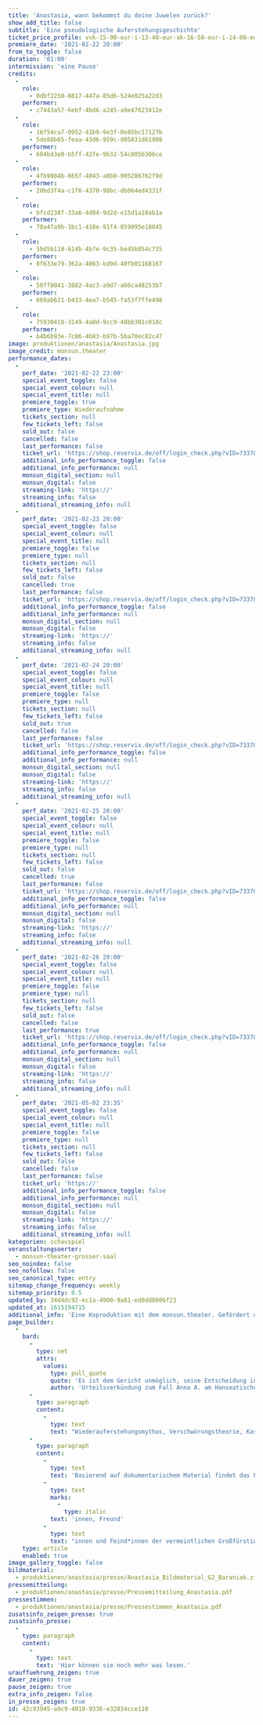 ```yaml
---
title: 'Anastasia, wann bekommst du deine Juwelen zurück?'
show_add_title: false
subtitle: 'Eine pseudologische Auferstehungsgeschichte'
ticket_price_profile: vvk-15-90-eur-i-13-40-eur-ak-16-50-eur-i-14-00-eur
premiere_date: '2021-02-22 20:00'
from_to_toggle: false
duration: '01:00'
intermission: 'eine Pause'
credits:
  -
    role:
      - 0dbf2250-8817-447a-85d6-524e025a22d3
    performer:
      - c7443a57-6ebf-4bd6-a245-a9e47623412e
  -
    role:
      - 16f54ca7-0952-41b9-9e3f-0e85bc17127b
      - 5de88b65-feaa-43d6-959c-d05831d61908
    performer:
      - 604b43e0-b5ff-42fe-9b32-54c805b306ce
  -
    role:
      - 4fb9084b-665f-4043-a8b8-905286762f9d
    performer:
      - 20bd3f4a-c1f6-4370-98bc-db064ed4331f
  -
    role:
      - bfcd238f-33a6-4d84-9d2d-e15d1a18ab1a
    performer:
      - 78a4fa9b-1bc1-418e-91f4-859095e18045
  -
    role:
      - 5bd5b110-614b-4b7e-9c35-be45b854c735
    performer:
      - 8f633e79-362a-4063-bd9d-40fb01168167
  -
    role:
      - 58ff8041-3882-4ac3-a9d7-a66ca48253b7
    performer:
      - 669ab621-b433-4ea7-b545-fa53f7ffe498
  -
    role:
      - 75930418-3149-4a0d-9cc9-48bb301c010c
    performer:
      - b4b6b93e-7c86-4b83-b97b-5ba70ec82c47
image: produktionen/anastasia/Anastasia.jpg
image_credit: monsun.theater
performance_dates:
  -
    perf_date: '2021-02-22 23:00'
    special_event_toggle: false
    special_event_colour: null
    special_event_title: null
    premiere_toggle: true
    premiere_type: Wiederaufnahme
    tickets_section: null
    few_tickets_left: false
    sold_out: false
    cancelled: false
    last_performance: false
    ticket_url: 'https://shop.reservix.de/off/login_check.php?vID=7337&id=8feeeafb19071a27b13d5083379d95183e9ab490f2f135faf80b2fecfc1ba00f2aba7ad8945f4a4292549eb86feddc1b&eventGrpID=322628&eventID=1498208'
    additional_info_performance_toggle: false
    additional_info_performance: null
    monsun_digital_section: null
    monsun_digital: false
    streaming-link: 'https://'
    streaming_info: false
    additional_streaming_info: null
  -
    perf_date: '2021-02-23 20:00'
    special_event_toggle: false
    special_event_colour: null
    special_event_title: null
    premiere_toggle: false
    premiere_type: null
    tickets_section: null
    few_tickets_left: false
    sold_out: false
    cancelled: true
    last_performance: false
    ticket_url: 'https://shop.reservix.de/off/login_check.php?vID=7337&id=8feeeafb19071a27b13d5083379d95183e9ab490f2f135faf80b2fecfc1ba00f2aba7ad8945f4a4292549eb86feddc1b&eventGrpID=322628&eventID=1498208'
    additional_info_performance_toggle: false
    additional_info_performance: null
    monsun_digital_section: null
    monsun_digital: false
    streaming-link: 'https://'
    streaming_info: false
    additional_streaming_info: null
  -
    perf_date: '2021-02-24 20:00'
    special_event_toggle: false
    special_event_colour: null
    special_event_title: null
    premiere_toggle: false
    premiere_type: null
    tickets_section: null
    few_tickets_left: false
    sold_out: true
    cancelled: false
    last_performance: false
    ticket_url: 'https://shop.reservix.de/off/login_check.php?vID=7337&id=8feeeafb19071a27b13d5083379d95183e9ab490f2f135faf80b2fecfc1ba00f2aba7ad8945f4a4292549eb86feddc1b&eventGrpID=322628&eventID=1498208'
    additional_info_performance_toggle: false
    additional_info_performance: null
    monsun_digital_section: null
    monsun_digital: false
    streaming-link: 'https://'
    streaming_info: false
    additional_streaming_info: null
  -
    perf_date: '2021-02-25 20:00'
    special_event_toggle: false
    special_event_colour: null
    special_event_title: null
    premiere_toggle: false
    premiere_type: null
    tickets_section: null
    few_tickets_left: false
    sold_out: false
    cancelled: true
    last_performance: false
    ticket_url: 'https://shop.reservix.de/off/login_check.php?vID=7337&id=8feeeafb19071a27b13d5083379d95183e9ab490f2f135faf80b2fecfc1ba00f2aba7ad8945f4a4292549eb86feddc1b&eventGrpID=322628&eventID=1498208'
    additional_info_performance_toggle: false
    additional_info_performance: null
    monsun_digital_section: null
    monsun_digital: false
    streaming-link: 'https://'
    streaming_info: false
    additional_streaming_info: null
  -
    perf_date: '2021-02-26 20:00'
    special_event_toggle: false
    special_event_colour: null
    special_event_title: null
    premiere_toggle: false
    premiere_type: null
    tickets_section: null
    few_tickets_left: false
    sold_out: false
    cancelled: false
    last_performance: true
    ticket_url: 'https://shop.reservix.de/off/login_check.php?vID=7337&id=8feeeafb19071a27b13d5083379d95183e9ab490f2f135faf80b2fecfc1ba00f2aba7ad8945f4a4292549eb86feddc1b&eventGrpID=322628&eventID=1498208'
    additional_info_performance_toggle: false
    additional_info_performance: null
    monsun_digital_section: null
    monsun_digital: false
    streaming-link: 'https://'
    streaming_info: false
    additional_streaming_info: null
  -
    perf_date: '2021-05-02 23:35'
    special_event_toggle: false
    special_event_colour: null
    special_event_title: null
    premiere_toggle: false
    premiere_type: null
    tickets_section: null
    few_tickets_left: false
    sold_out: false
    cancelled: false
    last_performance: false
    ticket_url: 'https://'
    additional_info_performance_toggle: false
    additional_info_performance: null
    monsun_digital_section: null
    monsun_digital: false
    streaming-link: 'https://'
    streaming_info: false
    additional_streaming_info: null
kategorien: schauspiel
veranstaltungsoerter:
  - monsun-theater-grosser-saal
seo_noindex: false
seo_nofollow: false
seo_canonical_type: entry
sitemap_change_frequency: weekly
sitemap_priority: 0.5
updated_by: 34d4dc92-ec1a-4900-9a81-ed8dd8606f23
updated_at: 1615194715
additional_info: 'Eine Koproduktion mit dem monsun.theater. Gefördert durch die Claussen-Simon-Stiftung.'
page_builder:
  -
    bard:
      -
        type: set
        attrs:
          values:
            type: pull_quote
            quote: 'Es ist dem Gericht unmöglich, seine Entscheidung in Kürze zu begründen. Eine auch nur annähernd vollständige Begründung füllt ein Buch.'
            author: 'Urteilsverkündung zum Fall Anna A. am Hanseatischen Oberlandesgericht Hamburg'
      -
        type: paragraph
        content:
          -
            type: text
            text: "Wiederauferstehungsmythos, Verschwörungstheorie, Kaspar-Hauser-Geschichte: Als 1920 ein „Fräulein Unbekannt“ aus dem Berliner Landwehrkanal gezogen und in die Psychiatrie eingeliefert wird, ahnt niemand, welche spektakuläre Wendung der missglückte Selbstmordversuch nehmen wird. Bald behauptet die Unbekannte, sie sei die letzte Überlebende des Massakers an der Zarenfamilie Romanow: die Großfürstin Anastasia. Anna Anderson, wie sie sich später nennt, wird die Rolle der verkannten Zarentochter bis zum Ende ihres Lebens spielen. Jahrzehntelang beschäftigt sie sich mit Psychiatrie, Justiz, Medien und Öffentlichkeit. Die Geschichte vom armen Waisenmädchen, das sein Gedächtnis verliert, quer durch Europa flieht und eigentlich eine Prinzessin ist, fand Eingang in die Populärkultur und inspirierte Musicals, Bücher und Filme.\_"
      -
        type: paragraph
        content:
          -
            type: text
            text: 'Basierend auf dokumentarischem Material findet das Faszinosum um die ikonisch gewordene Geschichte der angeblichen Anastasia ihren Weg auf die Bühne. In surrealen Collagen kommen Zeugen, Wegbegleiter'
          -
            type: text
            marks:
              -
                type: italic
            text: 'innen, Freund'
          -
            type: text
            text: "innen und Feind*innen der vermeintlichen Großfürstin zu Wort.\_"
    type: article
    enabled: true
image_gallery_toggle: false
bildmaterial:
  - produktionen/anastasia/presse/Anastasia_Bildmaterial_G2_Baraniak.zip
pressemitteilung:
  - produktionen/anastasia/presse/Pressemitteilung_Anastasia.pdf
pressestimmen:
  - produktionen/anastasia/presse/Pressestimmen_Anastasia.pdf
zusatsinfo_zeigen_presse: true
zusatsinfo_presse:
  -
    type: paragraph
    content:
      -
        type: text
        text: 'Hier können sie noch mehr was lesen.'
urauffuehrung_zeigen: true
dauer_zeigen: true
pause_zeigen: true
extra_info_zeigen: false
in_presse_zeigen: true
id: 42c93945-a9c9-4918-9336-e32034cce110
---
```

